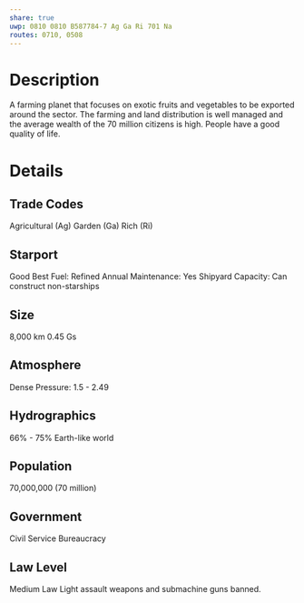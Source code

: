 ```yaml
---
share: true
uwp: 0810 0810 B587784-7 Ag Ga Ri 701 Na
routes: 0710, 0508
---
```


# Description
A farming planet that focuses on exotic fruits and vegetables to be exported around the sector. The farming and land distribution is well managed and the average wealth of the 70 million citizens is high. People have a good quality of life.

# Details
## Trade Codes
Agricultural (Ag)
Garden (Ga)
Rich (Ri)

## Starport
Good
Best Fuel: Refined
Annual Maintenance: Yes
Shipyard Capacity: Can construct non-starships

## Size
8,000 km
0.45 Gs

## Atmosphere
Dense
Pressure: 1.5 - 2.49

## Hydrographics
66% - 75%
Earth-like world

## Population
70,000,000 (70 million)

## Government
Civil Service Bureaucracy

## Law Level
Medium Law
Light assault weapons and submachine guns banned.